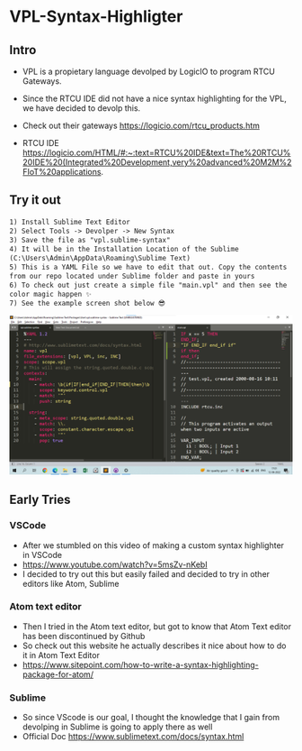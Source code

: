 # VPL-Syntax-Highligter

## Intro

 - VPL is a propietary language devolped by LogicIO to program RTCU Gateways. 
 - Since the RTCU IDE did not have a nice syntax highlighting for the VPL, we 
have decided to devolp this. 

 - Check out their gateways https://logicio.com/rtcu_products.htm

 - RTCU IDE https://logicio.com/HTML/#:~:text=RTCU%20IDE&text=The%20RTCU%20IDE%20(Integrated%20Development,very%20advanced%20M2M%2FIoT%20applications.


## Try it out 

	1) Install Sublime Text Editor
	2) Select Tools -> Devolper -> New Syntax
	3) Save the file as "vpl.sublime-syntax"
	4) It will be in the Installation Location of the Sublime (C:\Users\Admin\AppData\Roaming\Sublime Text) 
	5) This is a YAML File so we have to edit that out. Copy the contents from our repo located under Sublime folder and paste in yours 
	6) To check out just create a simple file "main.vpl" and then see the color magic happen ✨  
	7) See the example screen shot below 😎
	
![ExampleSublimeDev](Early_Example.png)
	
## Early Tries

### VSCode

 - After we stumbled on this video of making a custom syntax highlighter in VSCode
 - https://www.youtube.com/watch?v=5msZv-nKebI
 - I decided to try out this but easily failed and decided to try in other editors like Atom, Sublime
 
### Atom text editor
 
 - Then I tried in the Atom text editor, but got to know that Atom Text editor has been discontinued by Github
 - So check out this website he actually describes it nice about how to do it in Atom Text Editor
 - https://www.sitepoint.com/how-to-write-a-syntax-highlighting-package-for-atom/
 
### Sublime 
 - So since VScode is our goal, I thought the knowledge that I gain from devolping in Sublime is going to apply there as well
 - Official Doc https://www.sublimetext.com/docs/syntax.html 
 
